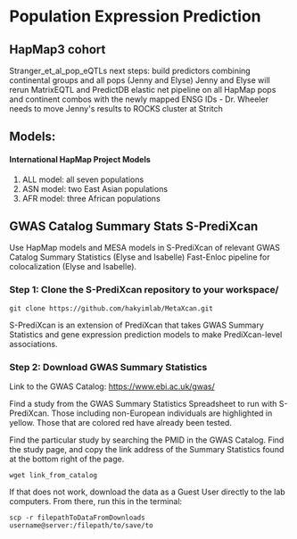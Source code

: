 # Population Expression Prediction
## HapMap3 cohort
  Stranger_et_al_pop_eQTLs
  next steps:
  build predictors combining continental groups and all pops (Jenny and Elyse)
  Jenny and Elyse will rerun MatrixEQTL and PredictDB elastic net pipeline on all HapMap pops and continent combos with the   newly mapped ENSG IDs - Dr. Wheeler needs to move Jenny's results to ROCKS cluster at Stritch

## Models:
#### International HapMap Project Models
1. ALL model: all seven populations 
2. ASN model: two East Asian populations
3. AFR model: three African populations


## GWAS Catalog Summary Stats S-PrediXcan
Use HapMap models and MESA models in S-PrediXcan of relevant GWAS Catalog Summary Statistics (Elyse and Isabelle)
Fast-Enloc pipeline for colocalization (Elyse and Isabelle).

### Step 1: Clone the S-PrediXcan repository to your workspace/
`git clone https://github.com/hakyimlab/MetaXcan.git`

S-PrediXcan is an extension of PrediXcan that takes GWAS Summary Statistics and gene expression prediction models to make PrediXcan-level associations. 

### Step 2: Download GWAS Summary Statistics
Link to the GWAS Catalog: https://www.ebi.ac.uk/gwas/

Find a study from the GWAS Summary Statistics Spreadsheet to run with S-PrediXcan. Those including non-European individuals are highlighted in yellow. Those that are colored red have already been tested. 

Find the particular study by searching the PMID in the GWAS Catalog. Find the study page, and copy the link address of the Summary Statistics found at the bottom right of the page. 

`wget link_from_catalog`

If that does not work, download the data as a Guest User directly to the lab computers. From there, run this in the terminal:

`scp -r filepathToDataFromDownloads username@server:/filepath/to/save/to`
